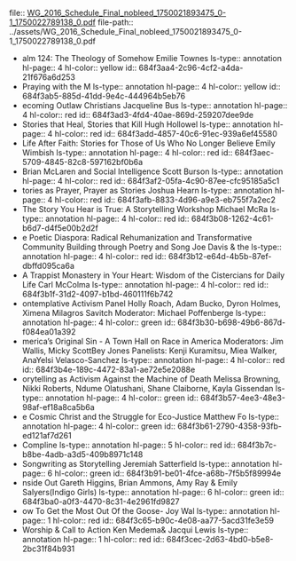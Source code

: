 file:: [WG_2016_Schedule_Final_nobleed_1750021893475_0-1_1750022789138_0.pdf](../assets/WG_2016_Schedule_Final_nobleed_1750021893475_0-1_1750022789138_0.pdf)
file-path:: ../assets/WG_2016_Schedule_Final_nobleed_1750021893475_0-1_1750022789138_0.pdf

- alm 124: The Theology of Somehow Emilie Townes
  ls-type:: annotation
  hl-page:: 4
  hl-color:: yellow
  id:: 684f3aa4-2c96-4cf2-a4da-21f676a6d253
- Praying with the M
  ls-type:: annotation
  hl-page:: 4
  hl-color:: yellow
  id:: 684f3ab5-885d-41dd-9e4c-444964b5eb76
- ecoming Outlaw Christians Jacqueline Bus
  ls-type:: annotation
  hl-page:: 4
  hl-color:: red
  id:: 684f3ad3-4fd4-40ae-869d-259207dee9de
- Stories that Heal, Stories that Kill Hugh Hollowel
  ls-type:: annotation
  hl-page:: 4
  hl-color:: red
  id:: 684f3add-4857-40c6-91ec-939a6ef45580
- Life After Faith: Stories for Those of Us Who No Longer Believe Emily Wimbish
  ls-type:: annotation
  hl-page:: 4
  hl-color:: red
  id:: 684f3aec-5709-4845-82c8-597162bf0b6a
- Brian McLaren and Social Intelligence Scott Burson
  ls-type:: annotation
  hl-page:: 4
  hl-color:: red
  id:: 684f3af2-05fa-4c90-87ee-cfc95185a5c1
- tories as Prayer, Prayer as Stories Joshua Hearn
  ls-type:: annotation
  hl-page:: 4
  hl-color:: red
  id:: 684f3afb-8833-4d96-a9e3-eb755f7a2ec2
- The Story You Hear is True: A Storytelling Workshop Michael McRa
  ls-type:: annotation
  hl-page:: 4
  hl-color:: red
  id:: 684f3b08-1262-4c61-b6d7-d4f5e00b2d2f
- e Poetic Diaspora: Radical Rehumanization and Transformative Community Building through Poetry and Song Joe Davis & the 
  ls-type:: annotation
  hl-page:: 4
  hl-color:: red
  id:: 684f3b12-e64d-4b5b-87ef-dbffd095ca6a
- A Trappist Monastery in Your Heart: Wisdom of the Cistercians for Daily Life Carl McColma
  ls-type:: annotation
  hl-page:: 4
  hl-color:: red
  id:: 684f3b1f-31d2-4097-b1bd-460111f6b742
- ontemplative Activism Panel Holly Roach, Adam Bucko, Dyron Holmes, Ximena Milagros Savitch Moderator: Michael Poffenberge
  ls-type:: annotation
  hl-page:: 4
  hl-color:: green
  id:: 684f3b30-b698-49b6-867d-f084ea01a392
- merica’s Original Sin - A Town Hall on Race in America Moderators: Jim Wallis, Micky ScottBey Jones Panelists: Kenji Kuramitsu, Miea Walker, AnaYelsi Velasco-Sanchez
  ls-type:: annotation
  hl-page:: 4
  hl-color:: red
  id:: 684f3b4e-189c-4472-83a1-ae72e5e2088e
- orytelling as Activism Against the Machine of Death Melissa Browning, Nikki Roberts, Ndume Olatushani, Shane Claiborne, Kayla Gissendan
  ls-type:: annotation
  hl-page:: 4
  hl-color:: green
  id:: 684f3b57-4ee3-48e3-98af-ef18a8ca5b6a
- e Cosmic Christ and the Struggle for Eco-Justice Matthew Fo
  ls-type:: annotation
  hl-page:: 4
  hl-color:: green
  id:: 684f3b61-2790-4358-93fb-ed121af7d261
- Compline
  ls-type:: annotation
  hl-page:: 5
  hl-color:: red
  id:: 684f3b7c-b8be-4adb-a3d5-409b8971c148
- Songwriting as Storytelling Jeremiah Satterfield
  ls-type:: annotation
  hl-page:: 6
  hl-color:: green
  id:: 684f3b91-be01-4fce-a68b-7f5b5f89994e
- nside Out Gareth Higgins, Brian Ammons, Amy Ray & Emily Salyers(Indigo Girls)
  ls-type:: annotation
  hl-page:: 6
  hl-color:: green
  id:: 684f3ba0-a0f3-4470-8c31-4e2961fd9827
- ow To Get the Most Out Of the Goose- Joy Wal
  ls-type:: annotation
  hl-page:: 1
  hl-color:: red
  id:: 684f3c65-b90c-4e08-aa77-5acd31fe3e59
- Worship & Call to Action Ken Medema& Jacqui Lewis
  ls-type:: annotation
  hl-page:: 1
  hl-color:: red
  id:: 684f3cec-2d63-4bd0-b5e8-2bc31f84b931